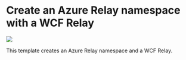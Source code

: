 # Create an Azure Relay namespace with a WCF Relay

<a href="https://portal.azure.com/#create/Microsoft.Template/uri/https%3A%2F%2Fraw.githubusercontent.com%2FTVDKoni%2Fazure-quickstart-templates%2Fmaster%2F201-azure-relay-create-wcfrelay%2Fazuredeploy.json" target="_blank">
    <img src="http://azuredeploy.net/deploybutton.png"/>
</a>

This template creates an Azure Relay namespace and a WCF Relay.